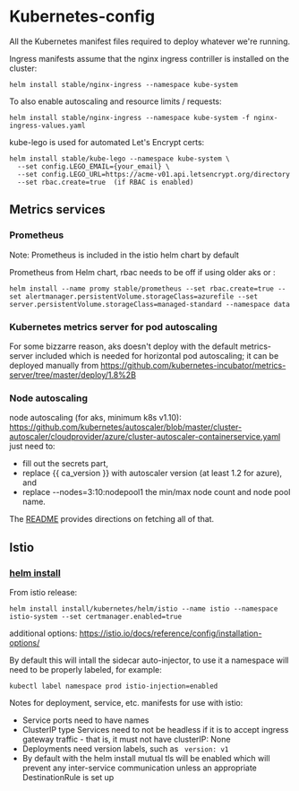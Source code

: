 # Kubernetes-config
All the Kubernetes manifest files required to deploy whatever we're running.

Ingress manifests assume that the nginx ingress contriller is installed on the cluster:
```
helm install stable/nginx-ingress --namespace kube-system
```
To also enable autoscaling and resource limits / requests:
```
helm install stable/nginx-ingress --namespace kube-system -f nginx-ingress-values.yaml
```



kube-lego is used for automated Let's Encrypt certs:
```
helm install stable/kube-lego --namespace kube-system \
  --set config.LEGO_EMAIL={your_email} \
  --set config.LEGO_URL=https://acme-v01.api.letsencrypt.org/directory
  --set rbac.create=true  (if RBAC is enabled)
```

## Metrics services

### Prometheus
Note: Prometheus is included in the istio helm chart by default

Prometheus from Helm chart, rbac needs to be off if using older aks or :
```
helm install --name promy stable/prometheus --set rbac.create=true --set alertmanager.persistentVolume.storageClass=azurefile --set server.persistentVolume.storageClass=managed-standard --namespace data
```

### Kubernetes metrics server for pod autoscaling
For some bizzarre reason, aks doesn't deploy with the default metrics-server included which is needed for horizontal pod autoscaling; it can be deployed manually from https://github.com/kubernetes-incubator/metrics-server/tree/master/deploy/1.8%2B

### Node autoscaling
node autoscaling (for aks, minimum k8s v1.10): https://github.com/kubernetes/autoscaler/blob/master/cluster-autoscaler/cloudprovider/azure/cluster-autoscaler-containerservice.yaml  just need to: 
 * fill out the secrets part, 
 * replace {{ ca_version }} with autoscaler version (at least 1.2 for azure), and 
 * replace --nodes=3:10:nodepool1 the min/max node count and node pool name.
 
The [README](https://github.com/kubernetes/autoscaler/blob/master/cluster-autoscaler/cloudprovider/azure/README.md) provides directions on fetching all of that.


## Istio

### [helm install](https://istio.io/docs/setup/kubernetes/helm-install/)
From istio release:

```helm install install/kubernetes/helm/istio --name istio --namespace istio-system --set certmanager.enabled=true```

additional options: https://istio.io/docs/reference/config/installation-options/

By default this will intall the sidecar auto-injector, to use it a namespace will need to be properly labeled, for example:
```
kubectl label namespace prod istio-injection=enabled
```

Notes for deployment, service, etc. manifests for use with istio:
 * Service ports need to have names
 * ClusterIP type Services need to not be headless if it is to accept ingress gateway traffic - that is, it must not have clusterIP: None
 * Deployments need version labels, such as  ``` version: v1```
 * By default with the helm install mutual tls will be enabled which will prevent any inter-service communication unless an appropriate DestinationRule is set up
